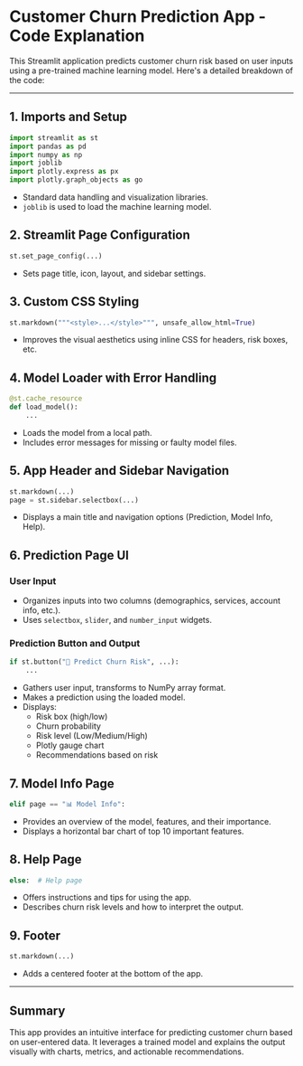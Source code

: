 
# Customer Churn Prediction App - Code Explanation

This Streamlit application predicts customer churn risk based on user inputs using a pre-trained machine learning model. Here's a detailed breakdown of the code:

---

## 1. **Imports and Setup**
```python
import streamlit as st
import pandas as pd
import numpy as np
import joblib
import plotly.express as px
import plotly.graph_objects as go
```
- Standard data handling and visualization libraries.
- `joblib` is used to load the machine learning model.

## 2. **Streamlit Page Configuration**
```python
st.set_page_config(...)
```
- Sets page title, icon, layout, and sidebar settings.

## 3. **Custom CSS Styling**
```python
st.markdown("""<style>...</style>""", unsafe_allow_html=True)
```
- Improves the visual aesthetics using inline CSS for headers, risk boxes, etc.

## 4. **Model Loader with Error Handling**
```python
@st.cache_resource
def load_model():
    ...
```
- Loads the model from a local path.
- Includes error messages for missing or faulty model files.

## 5. **App Header and Sidebar Navigation**
```python
st.markdown(...)
page = st.sidebar.selectbox(...)
```
- Displays a main title and navigation options (Prediction, Model Info, Help).

## 6. **Prediction Page UI**
### User Input
- Organizes inputs into two columns (demographics, services, account info, etc.).
- Uses `selectbox`, `slider`, and `number_input` widgets.

### Prediction Button and Output
```python
if st.button("🎯 Predict Churn Risk", ...):
    ...
```
- Gathers user input, transforms to NumPy array format.
- Makes a prediction using the loaded model.
- Displays:
  - Risk box (high/low)
  - Churn probability
  - Risk level (Low/Medium/High)
  - Plotly gauge chart
  - Recommendations based on risk

## 7. **Model Info Page**
```python
elif page == "📊 Model Info":
```
- Provides an overview of the model, features, and their importance.
- Displays a horizontal bar chart of top 10 important features.

## 8. **Help Page**
```python
else:  # Help page
```
- Offers instructions and tips for using the app.
- Describes churn risk levels and how to interpret the output.

## 9. **Footer**
```python
st.markdown(...)
```
- Adds a centered footer at the bottom of the app.

---

##  Summary
This app provides an intuitive interface for predicting customer churn based on user-entered data. It leverages a trained model and explains the output visually with charts, metrics, and actionable recommendations.

